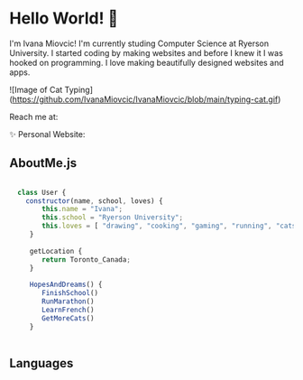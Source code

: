 # Hello World! 👋


I'm Ivana Miovcic! I'm currently studing Computer Science at Ryerson University. I started coding by making websites and before I knew it I was hooked on programming. I love making beautifully designed websites and apps.

![Image of Cat Typing] (https://github.com/IvanaMiovcic/IvanaMiovcic/blob/main/typing-cat.gif)


Reach me at: 

:sparkles: Personal Website: 

## AboutMe.js

```javascript
  
  class User {
    constructor(name, school, loves) {
        this.name = "Ivana";
        this.school = "Ryerson University";
        this.loves = [ "drawing", "cooking", "gaming", "running", "cats" ];
     }
     
     getLocation {
        return Toronto_Canada;
     }
     
     HopesAndDreams() {
        FinishSchool()
        RunMarathon()
        LearnFrench()
        GetMoreCats()
     }                                
  
```

## Languages 
